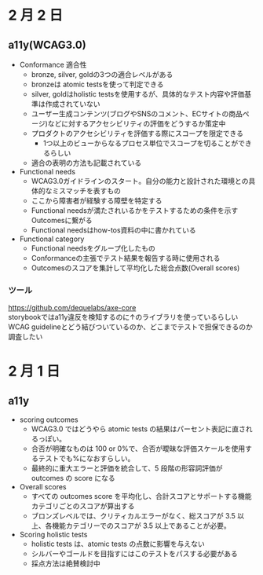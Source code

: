 # 2 月 2 日

## a11y(WCAG3.0)

- Conformance 適合性
  - bronze, silver, goldの3つの適合レベルがある
  - bronzeは atomic testsを使って判定できる
  - silver, goldはholistic testsを使用するが、具体的なテスト内容や評価基準は作成されていない
  - ユーザー生成コンテンツ(ブログやSNSのコメント、ECサイトの商品ページ)などに対するアクセシビリティの評価をどうするか策定中
  - プロダクトのアクセシビリティを評価する際にスコープを限定できる
    - 1つ以上のビューからなるプロセス単位でスコープを切ることができるらしい
  - 適合の表明の方法も記載されている
- Functional needs
  - WCAG3.0ガイドラインのスタート。自分の能力と設計された環境との具体的なミスマッチを表すもの
  - ここから障害者が経験する障壁を特定する
  - Functional needsが満たされいるかをテストするための条件を示すOutcomesに繋がる
  - Functional needsはhow-tos資料の中に書かれている
- Functional category
  - Functional needsをグループ化したもの
  - Conformanceの主張でテスト結果を報告する時に使用される
  - Outcomesのスコアを集計して平均化した総合点数(Overall scores)

### ツール

https://github.com/dequelabs/axe-core  
storybookではa11y違反を検知するのに↑のライブラリを使っているらしい
WCAG guidelineとどう結びついているのか、どこまでテストで担保できるのか調査したい

# 2 月 1 日

## a11y

- scoring outcomes
  - WCAG3.0 ではどうやら atomic tests の結果はパーセント表記に直されるっぽい。
  - 合否が明確なものは 100 or 0%で、合否が曖昧な評価スケールを使用するテストでも%になおすらしい。
  - 最終的に重大エラーと評価を統合して、5 段階の形容詞評価が outcomes の score になる
- Overall scores
  - すべての outcomes score を平均化し、合計スコアとサポートする機能カテゴリごとのスコアが算出する
  - ブロンズレベルでは、クリティカルエラーがなく、総スコアが 3.5 以上、各機能カテゴリーでのスコアが 3.5 以上であることが必要。
- Scoring holistic tests
  - holistic tests は、atomic tests の点数に影響を与えない
  - シルバーやゴールドを目指すにはこのテストをパスする必要がある
  - 採点方法は絶賛検討中
